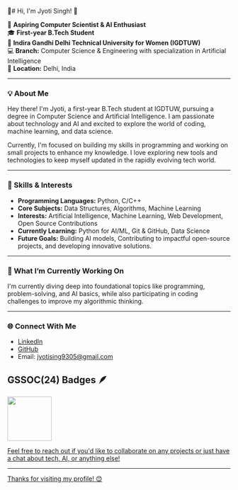 👋# Hi, I'm Jyoti Singh! 👋

🌟 **Aspiring Computer Scientist & AI Enthusiast**  
🎓 **First-year B.Tech Student**  
🏫 **Indira Gandhi Delhi Technical University for Women (IGDTUW)**  
💻 **Branch:** Computer Science & Engineering with specialization in Artificial Intelligence  
📍 **Location:** Delhi, India  

---

### 💡 About Me

Hey there! I'm Jyoti, a first-year B.Tech student at IGDTUW, pursuing a degree in Computer Science and Artificial Intelligence. I am passionate about technology and AI and excited to explore the world of coding, machine learning, and data science.

Currently, I'm focused on building my skills in programming and working on small projects to enhance my knowledge. I love exploring new tools and technologies to keep myself updated in the rapidly evolving tech world.

---

### 🚀 Skills & Interests

- **Programming Languages:** Python, C/C++
- **Core Subjects:** Data Structures, Algorithms, Machine Learning
- **Interests:** Artificial Intelligence, Machine Learning, Web Development, Open Source Contributions
- **Currently Learning:** Python for AI/ML, Git & GitHub, Data Science
- **Future Goals:** Building AI models, Contributing to impactful open-source projects, and developing innovative solutions.

---

### 🌱 What I’m Currently Working On

I'm currently diving deep into foundational topics like programming, problem-solving, and AI basics, while also participating in coding challenges to improve my algorithmic thinking.

---

### 🌐 Connect With Me

- [LinkedIn](https://www.linkedin.com/in/jyoti-singh-95b7462b3?lipi=urn%3Ali%3Apage%3Ad_flagship3_profile_view_base_contact_details%3B5%2FrX4FtaQkqA%2B2TZIFtNHQ%3D%3D)  
- [GitHub](https://github.com/Jyotisingh-21)  
- Email: jyotising9305@gmail.com  
## GSSOC(24) Badges 🪶
<div style='display:flex; align-items:center; gap: 10px;' align='center'><a href="https://gssoc.girlscript.tech/leaderboard">
<img src="https://raw.githubusercontent.com/GSSoC24/Postman-Challenge/main/docs/assets/Postman%20White.png" width="100px" height="100px" />
 
</div>

Feel free to reach out if you'd like to collaborate on any projects or just have a chat about tech, AI, or anything else!

---

Thanks for visiting my profile! 😊



